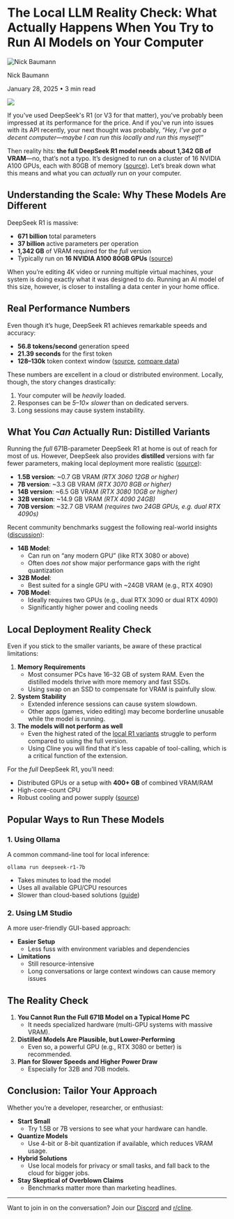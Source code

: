 # The Local LLM Reality Check: What Actually Happens When You Try to Run AI Models on Your Computer

![Nick Baumann](/_next/image?url=https%3A%2F%2Fcline.ghost.io%2Fcontent%2Fimages%2F2025%2F01%2FProfilePicture.jpg&w=96&q=75)

Nick Baumann

January 28, 2025 • 3 min read

![](https://cline.ghost.io/content/images/2025/01/image-30.png)

If you've used DeepSeek's R1 (or V3 for that matter), you've probably been impressed at its performance for the price. And if you've run into issues with its API recently, your next thought was probably, *“Hey, I’ve got a decent computer—maybe I can run this locally and run this myself!”*

Then reality hits: **the full DeepSeek R1 model needs about 1,342 GB of VRAM**—no, that’s not a typo. It’s designed to run on a cluster of 16 NVIDIA A100 GPUs, each with 80GB of memory ([source](https://apxml.com/posts/gpu-requirements-deepseek-r1?ref=cline.ghost.io)). Let’s break down what this means and what you can *actually* run on your computer.

## Understanding the Scale: Why These Models Are Different

DeepSeek R1 is massive:

* **671 billion** total parameters
* **37 billion** active parameters per operation
* **1,342 GB** of VRAM required for the *full* version
* Typically run on **16 NVIDIA A100 80GB GPUs**
  ([source](https://apxml.com/posts/gpu-requirements-deepseek-r1?ref=cline.ghost.io))

When you’re editing 4K video or running multiple virtual machines, your system is doing exactly what it was designed to do. Running an AI model of this size, however, is closer to installing a data center in your home office.

## Real Performance Numbers

Even though it’s huge, DeepSeek R1 achieves remarkable speeds and accuracy:

* **56.8 tokens/second** generation speed
* **21.39 seconds** for the first token
* **128–130k** token context window
  ([source](https://artificialanalysis.ai/models/deepseek-r1?ref=cline.ghost.io),
  [compare data](https://docsbot.ai/models/compare/deepseek-r1/gpt-3-5-turbo?ref=cline.ghost.io))

These numbers are excellent in a cloud or distributed environment. Locally, though, the story changes drastically:

1. Your computer will be *heavily* loaded.
2. Responses can be *5–10× slower* than on dedicated servers.
3. Long sessions may cause system instability.

## What You *Can* Actually Run: Distilled Variants

Running the *full* 671B-parameter DeepSeek R1 at home is out of reach for most of us. However, DeepSeek also provides **distilled** versions with far fewer parameters, making local deployment more realistic
([source](https://apxml.com/posts/gpu-requirements-deepseek-r1?ref=cline.ghost.io)):

* **1.5B version**: ~0.7 GB VRAM *(RTX 3060 12GB or higher)*
* **7B version**: ~3.3 GB VRAM *(RTX 3070 8GB or higher)*
* **14B version**: ~6.5 GB VRAM *(RTX 3080 10GB or higher)*
* **32B version**: ~14.9 GB VRAM *(RTX 4090 24GB)*
* **70B version**: ~32.7 GB VRAM *(requires two 24GB GPUs, e.g. dual RTX 4090s)*

Recent community benchmarks suggest the following real-world insights
([discussion](https://www.reddit.com/r/LocalLLaMA/comments/1i69dhz/deepseek_r1_ollama_hardware_benchmark_for_localllm/?ref=cline.ghost.io)):

* **14B Model**:
  + Can run on “any modern GPU” (like RTX 3080 or above)
  + Often does *not* show major performance gaps with the right quantization
* **32B Model**:
  + Best suited for a single GPU with ~24GB VRAM (e.g., RTX 4090)
* **70B Model**:
  + Ideally requires two GPUs (e.g., dual RTX 3090 or dual RTX 4090)
  + Significantly higher power and cooling needs

## Local Deployment Reality Check

Even if you stick to the smaller variants, be aware of these practical limitations:

1. **Memory Requirements**
   * Most consumer PCs have 16–32 GB of system RAM. Even the distilled models thrive with more memory and fast SSDs.
   * Using swap on an SSD to compensate for VRAM is painfully slow.
2. **System Stability**
   * Extended inference sessions can cause system slowdown.
   * Other apps (games, video editing) may become borderline unusable while the model is running.
3. **The models will not perform as well**
   * Even the highest rated of the [local R1 variants](https://huggingface.co/unsloth/DeepSeek-R1-GGUF?ref=cline.ghost.io) struggle to perform compared to using the full version.
   * Using Cline you will find that it's less capable of tool-calling, which is a critical function of the extension.

For the *full* DeepSeek R1, you’ll need:

* Distributed GPUs or a setup with **400+ GB** of combined VRAM/RAM
* High-core-count CPU
* Robust cooling and power supply
  ([source](https://www.reddit.com/r/selfhosted/comments/1iblms1/running_deepseek_r1_locally_is_not_possible/?ref=cline.ghost.io))

## Popular Ways to Run These Models

### 1. Using Ollama

A common command-line tool for local inference:

```
ollama run deepseek-r1-7b

```

* Takes minutes to load the model
* Uses all available GPU/CPU resources
* Slower than cloud-based solutions
  ([guide](https://dev.to/nodeshiftcloud/a-step-by-step-guide-to-install-deepseek-r1-locally-with-ollama-vllm-or-transformers-44a1?ref=cline.ghost.io))

### 2. Using LM Studio

A more user-friendly GUI-based approach:

* **Easier Setup**
  + Less fuss with environment variables and dependencies
* **Limitations**
  + Still resource-intensive
  + Long conversations or large context windows can cause memory issues

## The Reality Check

1. **You Cannot Run the Full 671B Model on a Typical Home PC**
   * It needs specialized hardware (multi-GPU systems with massive VRAM).
2. **Distilled Models Are Plausible, but Lower-Performing**
   * Even so, a powerful GPU (e.g., RTX 3080 or better) is recommended.
3. **Plan for Slower Speeds and Higher Power Draw**
   * Especially for 32B and 70B models.

## Conclusion: Tailor Your Approach

Whether you’re a developer, researcher, or enthusiast:

* **Start Small**
  + Try 1.5B or 7B versions to see what your hardware can handle.
* **Quantize Models**
  + Use 4-bit or 8-bit quantization if available, which reduces VRAM usage.
* **Hybrid Solutions**
  + Use local models for privacy or small tasks, and fall back to the cloud for bigger jobs.
* **Stay Skeptical of Overblown Claims**
  + Benchmarks matter more than marketing headlines.

---

Want to join in on the conversation? Join our [Discord](https://discord.gg/cline?ref=cline.ghost.io) and [r/cline](https://reddit.com/r/cline?ref=cline.ghost.io).
